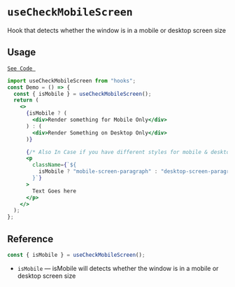 # `useCheckMobileScreen`

Hook that detects whether the window is in a mobile or desktop screen size

## Usage

[`See Code `](./hooks/useCheckMobileScreen.js)

```jsx
import useCheckMobileScreen from "hooks";
const Demo = () => {
  const { isMobile } = useCheckMobileScreen();
  return (
    <>
      {isMobile ? (
        <div>Render something for Mobile Only</div>
      ) : (
        <div>Render Something on Desktop Only</div>
      )}

      {/* Also In Case if you have different styles for mobile & desktop */}
      <p
        className={`${
          isMobile ? "mobile-screen-paragraph" : "desktop-screen-paragraph"
        }`}
      >
        Text Goes here
      </p>
    </>
  );
};
```

## Reference

```js
const { isMobile } = useCheckMobileScreen();
```

- `isMobile` &mdash; isMobile will detects whether the window is in a mobile or desktop screen size
